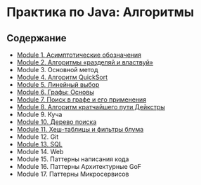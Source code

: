 # Практика по Java: Алгоритмы

## Содержание

- [Module 1. Асимптотические обозначения](./Module_01)
- [Module 2. Алгоритмы «разделяй и властвуй»](./Module_02)
- Module 3. Основной метод
- [Module 4. Алгоритм QuickSort](./Module_04)
- [Module 5. Линейный выбор](./Module_05)
- [Module 6. Графы: Основы](./Module_06)
- [Module 7. Поиск в графе и его применения](./Module_07)
- [Module 8. Алгоритм кратчайшего пути Дейкстры](./Module_08)
- Module 9. Куча
- [Module 10. Дерево поиска](./Module_10)
- [Module 11. Хеш-таблицы и фильтры блума](./Module_11)
- Module 12. Git
- [Module 13. SQL](./Module_13)
- Module 14. Web
- Module 15. Паттерны написания кода
- Module 16. Паттерны Архитектурные GoF
- Module 17. Паттерны Микросервисов







